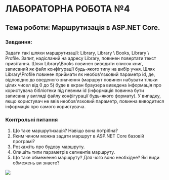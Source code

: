 # ЛАБОРАТОРНА РОБОТА №4
## Тема роботи: Маршрутизація в ASP.NET Core.


### **Завдання:**
Задати такі шляхи маршрутизації: Library, Library \ Books, Library \ Profile. Запит, надісланий на адресу Library, повинен повертати текст привітання. Шлях Library\Books повинен виводити список книг, записаний як файл конфігурації будь-якого типу на вибір учня. Шлях Library\Profile повинен приймати як необов'язковий параметр id, де, відповідно до введеного значення (маршрут повинен набувати тільки цілих чисел від 0 до 5) буде в екран браузера виведена інформація про користувача бібліотеки під певним id (інформація повинна бути записана у вигляді файлу конфігурації будь-якого формату). У випадку, якщо користувач не ввів необов'язковий параметр, повинна виводитися інформація про самого користувача.



### **Контрольні питання**
1. Що таке маршрутизація? Навіщо вона потрібна?
2. Яким чином можна задати маршрут в ASP.NET Core базовій програмі?
3. Розкажіть про будову маршруту.
4. Опишіть типи параметрів сегментів маршруту.
5. Що таке обмеження маршруту? Для чого воно необхідне? Які види обмежень ви знаєте?


![](E:\ASP.Net\FirstLab\FourthLab\Request_Home.png)
